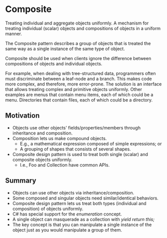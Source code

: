 # Composite

Treating individual and aggregate objects uniformly.
A mechanism for treating individual (scalar) objects and compositions of objects in a uniform manner.

The Composite pattern describes a group of objects that is treated the same way as a single instance of the same type of object. 

Composite should be used when clients ignore the difference between compositions of objects and individual objects.

For example, when dealing with tree-structured data, programmers often must discriminate between a leaf-node and a branch. This makes code more complex, and therefore, more error-prone. 
The solution is an interface that allows treating complex and primitive objects uniformly. 
Other examples are menus that contain menu items, each of which could be a menu. Directories that contain files, each of which could be a directory.

## Motivation

* Objects use other objects' fields/properties/members through inheritance and composition.
* Composition lets us make compound objects.
    * E.g., a mathematical expression composed of simple expressions; or
    * A grouping of shapes that consists of several shapes.
* Composite design pattern is used to treat both single (scalar) and composite objects uniformly.
    * I.e., Foo and Collection<Foo> have common APIs.

## Summary

* Objects can use other objects via inheritance/composition.
* Some composed and singular objects need similar/identical behaviors.
* Composite design pattern lets us treat both types (individual and composition) of objects uniformly.
* C# has special support for the *enumeration* concept.
* A single object can masquerade as a collection with *yield return this;*
* The key concept is that you can manipulate a single instance of the object just as you would manipulate a group of them.